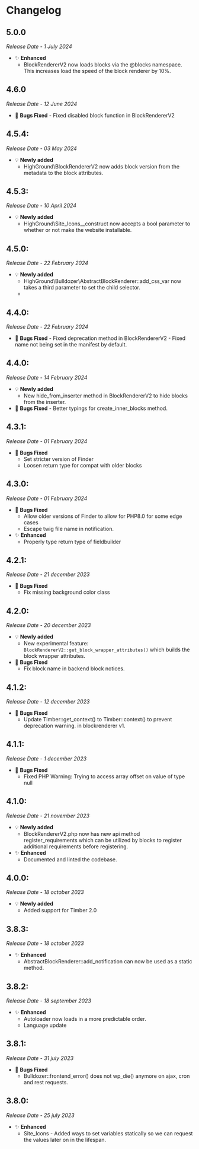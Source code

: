 # Changelog

## 5.0.0

_Release Date - 1 July 2024_
-   ✨ **Enhanced**
    -   BlockRendererV2 now loads blocks via the @blocks namespace. This increases load the speed of the block renderer by 10%.
## 4.6.0

_Release Date - 12 June 2024_
 -   🐛 **Bugs Fixed**
    -   Fixed disabled block function in BlockRendererV2

## 4.5.4:

_Release Date - 03 May 2024_
-   💡 **Newly added**
    -   HighGround\BlockRendererV2 now adds block version from the metadata to the block attributes.
## 4.5.3:

_Release Date - 10 April 2024_
-   💡 **Newly added**
    -   HighGround\Site_Icons\__construct now accepts a bool parameter to whether or not make the website installable.

## 4.5.0:

_Release Date - 22 February 2024_
-   💡 **Newly added**
    -   HighGround\Bulldozer\AbstractBlockRenderer::add_css_var now takes a third parameter to set the child selector.
    - 
## 4.4.0:

_Release Date - 22 February 2024_
 -   🐛 **Bugs Fixed**
    -   Fixed deprecation method in BlockRendererV2
    -   Fixed name not being set in the manifest by default.

## 4.4.0:

_Release Date - 14 February 2024_
-   💡 **Newly added**
    -   New hide_from_inserter method in BlockRendererV2 to hide blocks from the inserter.
 -   🐛 **Bugs Fixed**
    -   Better typings for create_inner_blocks method.
    
## 4.3.1:

_Release Date - 01 February 2024_
-   🐛 **Bugs Fixed**
    -   Set stricter version of Finder
    -   Loosen return type for compat with older blocks 

## 4.3.0:

_Release Date - 01 February 2024_
-   🐛 **Bugs Fixed**
    -   Allow older versions of Finder to allow for PHP8.0 for some edge cases
    -   Escape twig file name in notification.
-   ✨ **Enhanced**
    -   Properly type return type of fieldbuilder
    
## 4.2.1:

_Release Date - 21 december 2023_
-   🐛 **Bugs Fixed**
    -   Fix missing background color class
## 4.2.0:

_Release Date - 20 december 2023_
-   💡 **Newly added**
    -   New experimental feature: `BlockRendererV2::get_block_wrapper_attributes()` which builds the block wrapper attributes.
-   🐛 **Bugs Fixed**
    -   Fix block name in backend block notices.
## 4.1.2:

_Release Date - 12 december 2023_

-   🐛 **Bugs Fixed**
    -   Update Timber::get_context() to Timber::context() to prevent deprecation warning. in blockrenderer v1.

## 4.1.1:

_Release Date - 1 december 2023_

-   🐛 **Bugs Fixed**
    -   Fixed PHP Warning:  Trying to access array offset on value of type null
## 4.1.0:

_Release Date - 21 november 2023_

-   💡 **Newly added**
    -   BlockRendererV2.php now has new api method register_requirements which can be utilized by blocks to register additional requirements before registering.
-   ✨ **Enhanced**
    -   Documented and linted the codebase.
## 4.0.0:

_Release Date - 18 october 2023_

-   💡 **Newly added**
    -   Added support for Timber 2.0
## 3.8.3:

_Release Date - 18 october 2023_

-   ✨ **Enhanced**
    -   AbstractBlockRenderer::add_notification can now be used as a static method.

## 3.8.2:

_Release Date - 18 september 2023_

-   ✨ **Enhanced**
    -   Autoloader now loads in a more predictable order.
    -   Language update
    
## 3.8.1:

_Release Date - 31 july 2023_

-   🐛 **Bugs Fixed**
    -   Bulldozer::frontend_error() does not wp_die() anymore on ajax, cron and rest requests.

## 3.8.0:

_Release Date - 25 july 2023_

-   ✨ **Enhanced**
    -   Site_Icons - Added ways to set variables statically so we can request the values later on in the lifespan.